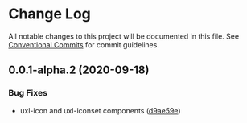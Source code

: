 # Change Log

All notable changes to this project will be documented in this file.
See [Conventional Commits](https://conventionalcommits.org) for commit guidelines.

## 0.0.1-alpha.2 (2020-09-18)


### Bug Fixes

* uxl-icon and uxl-iconset components ([d9ae59e](https://github.com/uxland/components/commit/d9ae59ee18d3d069e632a3888f37cee000938f8d))

